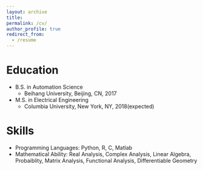 ```yaml
---
layout: archive
title:
permalink: /cv/
author_profile: true
redirect_from:
  - /resume
---
```


Education
======
* B.S. in Automation Science
  * Beihang University, Beijing, CN, 2017
* M.S. in Electrical Engineering
  * Columbia University, New York, NY, 2018(expected)
  
Skills
======
* Programming Languages: Python, R, C, Matlab
* Mathematical Ability: Real Analysis, Complex Analysis, Linear Algebra, Probaiblity, Matrix Analysis, Functional Analysis, Differentiable Geometry

<!--Publications
======
  <ul>{% for post in site.publications %}
    {% include archive-single-cv.html %}
  {% endfor %}</ul>
Talks
======
  <ul>{% for post in site.talks %}
    {% include archive-single-talk-cv.html %}
  {% endfor %}</ul> 
Teaching
======
  <ul>{% for post in site.teaching %}
    {% include archive-single-cv.html %}
  {% endfor %}</ul>  
Service and leadership
======
* Currently signed in to 43 different slack teams-->
